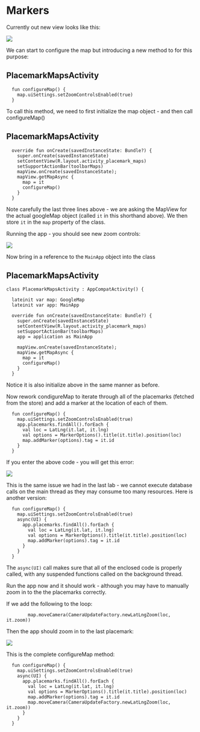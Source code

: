 # Markers

Currently out new view looks like this:

![](img/14.png)

We can start to configure the map but introducing a new method to for this purpose:

## PlacemarkMapsActivity
~~~
  fun configureMap() {
    map.uiSettings.setZoomControlsEnabled(true)
  }
~~~

To call this method, we need to first initialize the map object - and then call configureMap()

## PlacemarkMapsActivity
~~~
  override fun onCreate(savedInstanceState: Bundle?) {
    super.onCreate(savedInstanceState)
    setContentView(R.layout.activity_placemark_maps)
    setSupportActionBar(toolbarMaps)
    mapView.onCreate(savedInstanceState);
    mapView.getMapAsync {
      map = it
      configureMap()
    }
  }
~~~

Note carefully the last three lines above - we are asking the MapView for the actual googleMap object (called `it` in this shorthand above). We then store `it` in the `map` property of the class.

Running the app - you should see new zoom controls:

![](img/14.png)

Now bring in a reference to the `MainApp` object into the class

## PlacemarkMapsActivity
~~~
class PlacemarkMapsActivity : AppCompatActivity() {

  lateinit var map: GoogleMap
  lateinit var app: MainApp

  override fun onCreate(savedInstanceState: Bundle?) {
    super.onCreate(savedInstanceState)
    setContentView(R.layout.activity_placemark_maps)
    setSupportActionBar(toolbarMaps)
    app = application as MainApp
    
    mapView.onCreate(savedInstanceState);
    mapView.getMapAsync {
      map = it
      configureMap()
    }
  }
~~~

Notice it is also initialize above in the same manner as before.

Now rework condigureMap to iterate through all of the placemarks (fetched from the store) and add a marker at the location of each of them.

~~~
  fun configureMap() {
    map.uiSettings.setZoomControlsEnabled(true)
    app.placemarks.findAll().forEach {
      val loc = LatLng(it.lat, it.lng)
      val options = MarkerOptions().title(it.title).position(loc)
      map.addMarker(options).tag = it.id
    }
  }
~~~

If you enter the above code - you will get this error:

![](img/17.png)


This is the same issue we had in the last lab - we cannot execute database calls on the main thread as they may consume too many resources. Here is another version:

~~~
  fun configureMap() {
    map.uiSettings.setZoomControlsEnabled(true)
    async(UI) {
      app.placemarks.findAll().forEach {
        val loc = LatLng(it.lat, it.lng)
        val options = MarkerOptions().title(it.title).position(loc)
        map.addMarker(options).tag = it.id
      }
    }
  }
~~~

The `async(UI)` call makes sure that all of the enclosed code is properly called, with any suspended functions called on the background thread.

Run the app now and it should work - although you may have to manually zoom in to the the placemarks correctly.


If we add the following to the loop:

~~~
        map.moveCamera(CameraUpdateFactory.newLatLngZoom(loc, it.zoom))
~~~

Then the app should zoom in to the last placemark:

![](img/18.png)

This is the complete configureMap method:

~~~
  fun configureMap() {
    map.uiSettings.setZoomControlsEnabled(true)
    async(UI) {
      app.placemarks.findAll().forEach {
        val loc = LatLng(it.lat, it.lng)
        val options = MarkerOptions().title(it.title).position(loc)
        map.addMarker(options).tag = it.id
        map.moveCamera(CameraUpdateFactory.newLatLngZoom(loc, it.zoom))
      }
    }
  }
~~~


  
